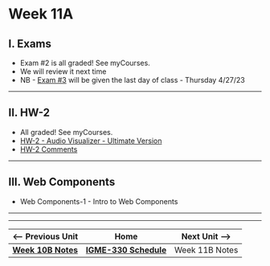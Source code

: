 # Week 11A

## I. Exams

- Exam #2 is all graded! See myCourses.
- We will review it next time
- NB - [Exam #3](../notes/exam-3-details.md) will be given the last day of class - Thursday 4/27/23

<hr>

## II. HW-2
- All graded! See myCourses.
- [HW-2 - Audio Visualizer - Ultimate Version](../hw/hw-2.md)
- [HW-2 Comments](../hw/hw-2-comments.md)

<hr>

## III. Web Components
- Web Components-1 - Intro to Web Components

<hr><hr>


| <-- Previous Unit | Home | Next Unit -->
| --- | --- | --- 
| [**Week 10B Notes**](10B.md)  |  [**IGME-330 Schedule**](../schedule.md) | Week 11B Notes

